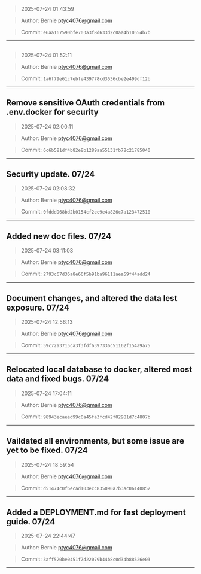 ## <HOTFIX>

> 2025-07-24 01:43:59

> Author: Bernie <ptyc4076@gmail.com>

> Commit: `e6aa167590bfe703a3f8d633d2c0aa4b10554b7b`

---

## <HOTFIX>

> 2025-07-24 01:52:11

> Author: Bernie <ptyc4076@gmail.com>

> Commit: `1a6f79e61c7ebfe439778cd3536cbe2e499df12b`

---

## Remove sensitive OAuth credentials from .env.docker for security

> 2025-07-24 02:00:11

> Author: Bernie <ptyc4076@gmail.com>

> Commit: `6c6b581df4b82e8b1289aa55131fb78c21785040`

---

## Security update. 07/24

> 2025-07-24 02:08:32

> Author: Bernie <ptyc4076@gmail.com>

> Commit: `0fddd968bd2b0154cf2ec9e4a826c7a123472510`

---

## Added new doc files. 07/24

> 2025-07-24 03:11:03

> Author: Bernie <ptyc4076@gmail.com>

> Commit: `2793c67d36a8e66f5b91ba96111aea59f44add24`

---

## Document changes, and altered the data lest exposure. 07/24

> 2025-07-24 12:56:13

> Author: Bernie <ptyc4076@gmail.com>

> Commit: `59c72a3715ca3f3fdf6397336c51162f154a9a75`

---

## Relocated local database to docker, altered most data and fixed bugs. 07/24

> 2025-07-24 17:04:11

> Author: Bernie <ptyc4076@gmail.com>

> Commit: `98943ecaeed99c0a45fa3fcd42f02981d7c4807b`

---

## Vaildated all environments, but some issue are yet to be fixed. 07/24

> 2025-07-24 18:59:54

> Author: Bernie <ptyc4076@gmail.com>

> Commit: `d51474c0f6ecad103ecc835090a7b3ac06140852`

---

## Added a DEPLOYMENT.md for fast deployment guide. 07/24

> 2025-07-24 22:44:47

> Author: Bernie <ptyc4076@gmail.com>

> Commit: `3aff520be0451f7d22079b44b8c0d34b88526e03`

---

